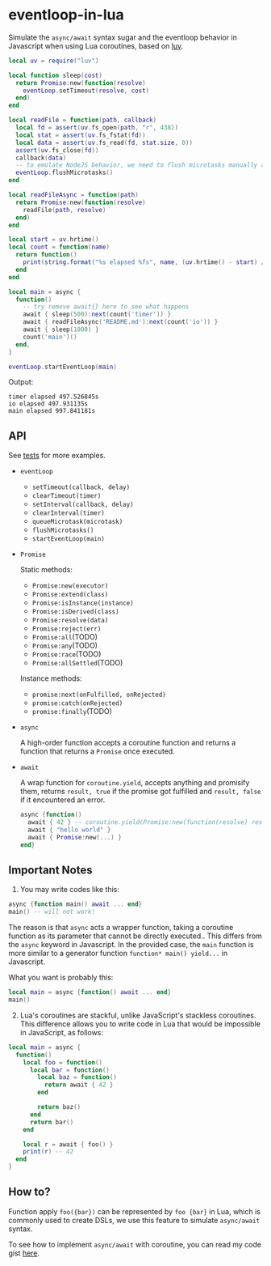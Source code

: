 # eventloop-in-lua

Simulate the `async/await` syntax sugar and the eventloop behavior in Javascript when using Lua coroutines, based on [luv](https://github.com/luvit/luv/tree/master).

```lua
local uv = require("luv")

local function sleep(cost)
  return Promise:new(function(resolve)
    eventLoop.setTimeout(resolve, cost)
  end)
end

local readFile = function(path, callback)
  local fd = assert(uv.fs_open(path, "r", 438))
  local stat = assert(uv.fs_fstat(fd))
  local data = assert(uv.fs_read(fd, stat.size, 0))
  assert(uv.fs_close(fd))
  callback(data)
  -- to emulate NodeJS behavior, we need to flush microtasks manually after each (macro)task
  eventLoop.flushMicrotasks()
end

local readFileAsync = function(path)
  return Promise:new(function(resolve)
    readFile(path, resolve)
  end)
end

local start = uv.hrtime()
local count = function(name)
  return function()
    print(string.format("%s elapsed %fs", name, (uv.hrtime() - start) / 1e6))
  end
end

local main = async {
  function()
    -- try remove await{} here to see what happens
    await { sleep(500):next(count('timer')) }
    await { readFileAsync('README.md'):next(count('io')) }
    await { sleep(1000) }
    count('main')()
  end,
}

eventLoop.startEventLoop(main)
```

Output:

```
timer elapsed 497.526845s
io elapsed 497.931135s
main elapsed 997.841181s
```

## API

  See [tests](./tests) for more examples.

+ `eventLoop`

  - `setTimeout(callback, delay)`
  - `clearTimeout(timer)`
  - `setInterval(callback, delay)`
  - `clearInterval(timer)`
  - `queueMicrotask(microtask)`
  - `flushMicrotasks()`
  - `startEventLoop(main)`

+ `Promise`

  Static methods:

  - `Promise:new(executor)`
  - `Promise:extend(class)`
  - `Promise:isInstance(instance)`
  - `Promise:isDerived(class)`
  - `Promise:resolve(data)`
  - `Promise:reject(err)`
  - `Promise:all`(TODO)
  - `Promise:any`(TODO)
  - `Promise:race`(TODO)
  - `Promise:allSettled`(TODO)

  Instance methods:

  - `promise:next(onFulfilled, onRejected)`
  - `promise:catch(onRejected)`
  - `promise:finally`(TODO)

+ `async`

  A high-order function accepts a coroutine function and returns a function that returns a `Promise` once executed.

+ `await`

  A wrap function for `coroutine.yield`, accepts anything and promisify them, returns `result, true` if the promise got fulfilled and `result, false` if it encountered an error.

  ```lua
  async {function()
    await { 42 } -- coroutine.yield(Promise:new(function(resolve) resolve(42) end))
    await { "hello world" }
    await { Promise:new(...) }
  end}
  ```

## Important Notes

1. You may write codes like this:

```lua
async {function main() await ... end}
main() -- will not work!
```

The reason is that `async` acts a wrapper function, taking a coroutine function as its parameter that cannot be directly executed.. This differs from the `async` keyword in Javascript. In the provided case, the `main` function is more similar to a generator function `function* main() yield...` in Javascript.

What you want is probably this:

```lua
local main = async {function() await ... end}
main()
```

2. Lua's coroutines are stackful, unlike JavaScript's stackless coroutines. This difference allows you to write code in Lua that would be impossible in JavaScript, as follows:

```lua
local main = async {
  function()
    local foo = function()
      local bar = function()
        local baz = function()
          return await { 42 }
        end

        return baz()
      end
      return bar()
    end

    local r = await { foo() }
    print(r) -- 42
  end
}
```


## How to?

Function apply `foo({bar})` can be represented by `foo {bar}` in Lua, which is commonly used to create DSLs, we use this feature to simulate `async/await` syntax.

To see how to implement `async/await` with coroutine, you can read my code gist [here](https://gist.github.com/EverSeenTOTOTO/ac0a60de5568be71f6fc80c9e155ac7f).
